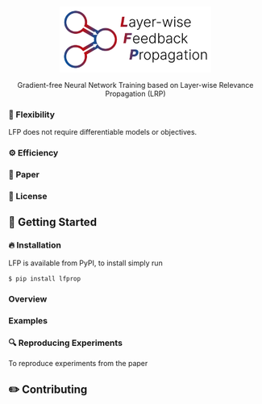 <div align="center">
  <img src="docs/src/lfp_logo.png" width="300"/>
  <p>Gradient-free Neural Network Training based on Layer-wise Relevance Propagation (LRP)</p>
</div>

### :octopus: Flexibility
LFP does not require differentiable models or objectives. 

### :gear: Efficiency


### :open_book: Paper


### :scroll: License


## :rocket: Getting Started


### :fire: Installation

LFP is available from PyPI, to install simply run

```shell
$ pip install lfprop
```

### Overview


### Examples


### :mag: Reproducing Experiments

To reproduce experiments from the paper


## :pencil2: Contributing
